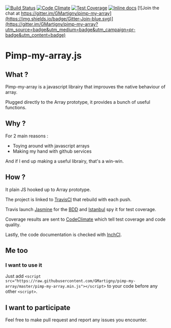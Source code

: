 [![Build Status](https://travis-ci.org/GMartigny/pimp-my-array.svg?branch=master)](https://travis-ci.org/GMartigny/pimp-my-array)
[![Code Climate](https://codeclimate.com/github/GMartigny/pimp-my-array/badges/gpa.svg)](https://codeclimate.com/github/GMartigny/pimp-my-array)
[![Test Coverage](https://codeclimate.com/github/GMartigny/pimp-my-array/badges/coverage.svg)](https://codeclimate.com/github/GMartigny/pimp-my-array/coverage)
[![Inline docs](http://inch-ci.org/github/GMartigny/pimp-my-array.svg?branch=master)](http://inch-ci.org/github/GMartigny/pimp-my-array)
[![Join the chat at https://gitter.im/GMartigny/pimp-my-array](https://img.shields.io/badge/Gitter-Join-blue.svg)](https://gitter.im/GMartigny/pimp-my-array?utm_source=badge&utm_medium=badge&utm_campaign=pr-badge&utm_content=badge)
# Pimp-my-array.js

## What ?
Pimp-my-array is a javascript librairy that improuves the native behaviour of array.

Plugged directly to the Array prototype, it provides a bunch of useful functions.

## Why ?
For 2 main reasons :
 - Toying around with javascript arrays
 - Making my hand with github services

And if I end up making a useful librairy, that's a win-win.

## How ?
It plain JS hooked up to Array prototype.

The project is linked to [TravisCI](https://travis-ci.org) that rebuild with each push.

Travis launch [Jasmine](http://jasmine.github.io/) for the [BDD](https://fr.wikipedia.org/wiki/Behavior_Driven_Development) and [Istanbul](https://github.com/gotwarlost/istanbul) spy it for test coverage.

Coverage results are sent to [CodeClimate](https://codeclimate.com) which tell test coverage and code quality.

Lastly, the code documentation is checked with [InchCI](http://inch-ci.org).

## Me too
### I want to use it
Just add 
`<script src="https://raw.githubusercontent.com/GMartigny/pimp-my-array/master/pimp-my-array.min.js"></script>`
to your code before any other `<script>`.

## I want to participate
Feel free to make pull request and report any issues you encounter.
